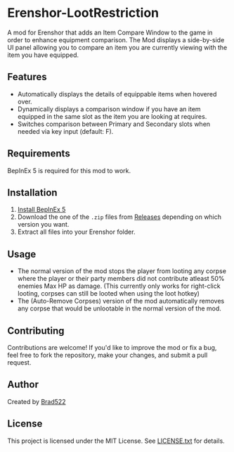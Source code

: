 # Erenshor-LootRestriction
A mod for Erenshor that adds an Item Compare Window to the game in order to enhance equipment comparison. The Mod displays a side-by-side UI panel allowing you to compare an item you are currently viewing with the item you have equipped.

## Features

- Automatically displays the details of equippable items when hovered over.
- Dynamically displays a comparison window if you have an item equipped in the same slot as the item you are looking at requires.
- Switches comparison between Primary and Secondary slots when needed via key input (default: F).

## Requirements

BepInEx 5 is required for this mod to work.

## Installation

1. [Install BepInEx 5](https://github.com/BepInEx/BepInEx/releases)
2. Download the one of the `.zip` files from [Releases](https://github.com/Brad522/Erenshor-LootRestriction/releases) depending on which version you want.
3. Extract all files into your Erenshor folder.

## Usage

- The normal version of the mod stops the player from looting any corpse where the player or their party members did not contribute atleast 50% enemies Max HP as damage. (This currently only works for right-click looting, corpses can still be looted when using the loot hotkey)
- The (Auto-Remove Corpses) version of the mod automatically removes any corpse that would be unlootable in the normal version of the mod.

## Contributing

Contributions are welcome! If you'd like to improve the mod or fix a bug, feel free to fork the repository, make your changes, and submit a pull request.

## Author

Created by [Brad522](https://github.com/Brad522)

## License

This project is licensed under the MIT License. See [LICENSE.txt](LICENSE.txt) for details.
